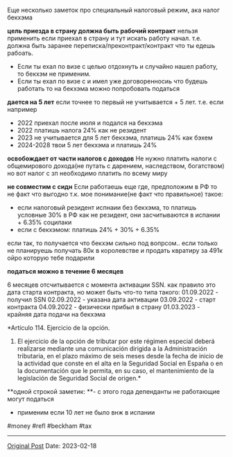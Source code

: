 Еще несколько заметок про специальный налоговый режим, ака налог бекхэма

**цель приезда в страну должна быть рабочий контракт**
нельзя применить если приехал в страну и тут искать работу начал. т.е. должна быть заранее переписка/преконтракт/контракт что ты едешь рабоать.
- Если ты ехал по визе с целью отдохнуть и случайно нашел работу, то бекхэм не применим.
- Если ты ехал по визе с и имел уже договоренносиь что будешь работать то на бекхэма можно попробовать податься

**дается на 5 лет**
если точнее то первый не учитывается + 5 лет. т.е. если например
- 2022 приехал после июля и подался на бекхэма
- 2022 платишь налога 24% как не резидент
- 2023 не учитывается для 5 лет бекхэма, платишь 24% как бэхем
- 2024-2028 твои 5 лет бекхэма и платишь 24%

**освобождает от части налогов с доходов**
Не нужно платить налоги с общемирового дохода(не путать с дарением, наследством, богатством) но вот налог с зп  необходимо платить по всему миру

**не совместим с сидн**
Если работаешь еще где, предположим в РФ то не факт что выгодно т.к. мое понимание(не факт что правильное) такое:
- если налоговый резидент испнаии без бекхэма, то платишь условные 30% в РФ как не резидент, они засчитываются в испании + 6.35% социлаки
- если с бекхэмом: платишь 24% + 30% + 6.35%

если так, то получается что бекхэм сильно под вопрсом.. если только не планируешь получать 80к в королевстве и продать квратиру за 491к ойро которую тебе подарили

**податься можно в течение 6 месяцев** 

6 месяцев отсчитывается с момента активации SSN. как правило это дата старта контракта, но может быть что-то типа такого:
01.09.2022 - получил SSN
02.09.2022 - указана дата активации
03.09.2022 - старт контракта
04.09.2022 - физически прибыл в страну
01.03.2023 - крайняя дата подачи на бекхэма

*Artículo 114. Ejercicio de la opción.
1. El ejercicio de la opción de tributar por este régimen especial deberá realizarse mediante una comunicación dirigida a la Administración tributaria, en el plazo máximo de seis meses desde la fecha de inicio de la actividad que conste en el alta en la Seguridad Social en España o en la documentación que le permita, en su caso, el mantenimiento de la legislación de Seguridad Social de origen.*


**одной строкой заметик:
**- с этого года депенданты не работающие могут податься
- применим если 10 лет не было внж в испании

#money #refl #beckham #tax

---
[Original Post](https://t.me/lev2tarragona/956)
Date: 2023-02-18
